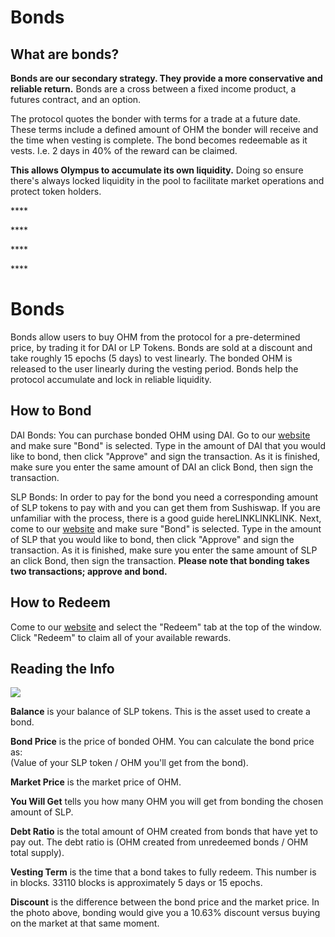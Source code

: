 # Bonds

## What are bonds?

**Bonds are our secondary strategy. They provide a more conservative and reliable return.** Bonds are a cross between a fixed income product, a futures contract, and an option. 

The protocol quotes the bonder with terms for a trade at a future date. These terms include a defined amount of OHM the bonder will receive and the time when vesting is complete. The bond becomes redeemable as it vests. I.e. 2 days in 40% of the reward can be claimed.

**This allows Olympus to accumulate its own liquidity.** Doing so ensure there's always locked liquidity in the pool to facilitate market operations and protect token holders.

\*\*\*\*

\*\*\*\*

\*\*\*\*

\*\*\*\*

# Bonds

Bonds allow users to buy OHM from the protocol for a pre-determined price, by trading it for DAI or LP Tokens. Bonds are sold at a discount and take roughly 15 epochs (5 days) to vest linearly. 
The bonded OHM is released to the user linearly during the vesting period. Bonds help the protocol accumulate and lock in reliable liquidity.

## How to Bond

DAI Bonds: You can purchase bonded OHM using DAI. Go to our [website](http://olympusdao.finance/#/bond) and make sure "Bond" is selected. Type in the amount of DAI that you would like to bond, then click "Approve" and sign the transaction. As it is finished, make sure you enter the same amount of DAI an click Bond, then sign the transaction. 

SLP Bonds: In order to pay for the bond you need a corresponding amount of SLP tokens to pay with and you can get them from Sushiswap. If you are unfamiliar with the process, there is a good guide hereLINKLINKLINK. Next, come to our [website](http://olympusdao.finance/#/bond) and make sure "Bond" is selected. Type in the amount of SLP that you would like to bond, then click "Approve" and sign the transaction. As it is finished, make sure you enter the same amount of SLP an click Bond, then sign the transaction. 
**Please note that bonding takes two transactions; approve and bond.**

## **How to Redeem**

Come to our [website](http://olympusdao.finance/#/bond) and select the "Redeem" tab at the top of the window. Click "Redeem" to claim all of your available rewards.

## Reading the Info

![](../.gitbook/assets/image.png)

**Balance** is your balance of SLP tokens. This is the asset used to create a bond.

**Bond Price** is the price of bonded OHM. You can calculate the bond price as:   
\(Value of your SLP token / OHM you'll get from the bond\).

**Market Price** is the market price of OHM.

**You Will Get** tells you how many OHM you will get from bonding the chosen amount of SLP.

**Debt Ratio** is the total amount of OHM created from bonds that have yet to pay out. The debt ratio is \(OHM created from unredeemed bonds / OHM total supply\).

**Vesting Term** is the time that a bond takes to fully redeem. This number is in blocks. 33110 blocks is approximately 5 days or 15 epochs.

**Discount** is the difference between the bond price and the market price. In the photo above, bonding would give you a 10.63% discount versus buying on the market at that same moment.
